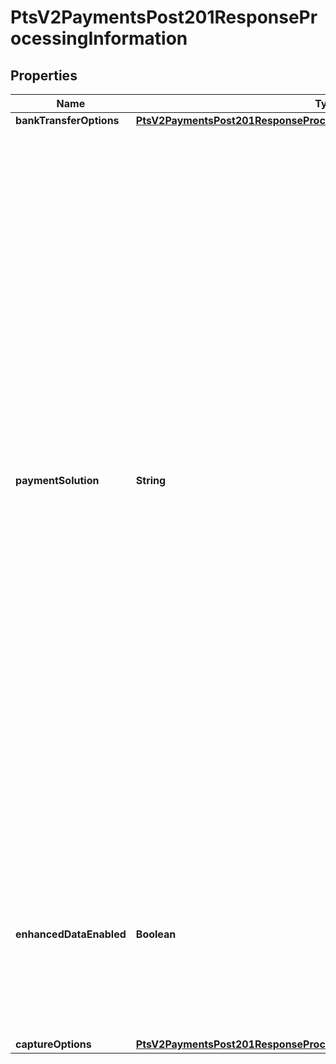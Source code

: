 
# PtsV2PaymentsPost201ResponseProcessingInformation

## Properties
Name | Type | Description | Notes
------------ | ------------- | ------------- | -------------
**bankTransferOptions** | [**PtsV2PaymentsPost201ResponseProcessingInformationBankTransferOptions**](PtsV2PaymentsPost201ResponseProcessingInformationBankTransferOptions.md) |  |  [optional]
**paymentSolution** | **String** | Type of digital payment solution for the transaction. Possible Values:   - &#x60;visacheckout&#x60;: Visa Checkout. This value is required for Visa Checkout transactions. For details, see &#x60;payment_solution&#x60; field description in [Visa Checkout Using the REST API.](https://developer.cybersource.com/content/dam/docs/cybs/en-us/apifields/reference/all/rest/api-fields.pdf)  - &#x60;001&#x60;: Apple Pay.  - &#x60;004&#x60;: Cybersource In-App Solution.  - &#x60;005&#x60;: Masterpass. This value is required for Masterpass transactions on OmniPay Direct.   - &#x60;006&#x60;: Android Pay.  - &#x60;007&#x60;: Chase Pay.  - &#x60;008&#x60;: Samsung Pay.  - &#x60;012&#x60;: Google Pay.  - &#x60;013&#x60;: Cybersource P2PE Decryption  - &#x60;014&#x60;: Mastercard credential on file (COF) payment network token. Returned in authorizations that use a payment network token associated with a TMS token.  - &#x60;015&#x60;: Visa credential on file (COF) payment network token. Returned in authorizations that use a payment network token associated with a TMS token.  - &#x60;027&#x60;: Click to Pay.  |  [optional]
**enhancedDataEnabled** | **Boolean** | The possible values for the reply field are: - &#x60;true&#x60; : the airline data was included in the request to the processor. - &#x60;false&#x60; : the airline data was not included in the request to the processor.  Returned by authorization, capture, or credit services.  |  [optional]
**captureOptions** | [**PtsV2PaymentsPost201ResponseProcessingInformationCaptureOptions**](PtsV2PaymentsPost201ResponseProcessingInformationCaptureOptions.md) |  |  [optional]



